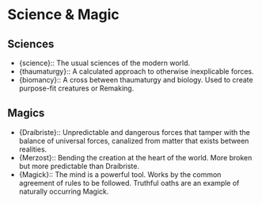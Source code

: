# Science & Magic

## Sciences
- {science}:: The usual sciences of the modern world.
- {thaumaturgy}:: A calculated approach to otherwise inexplicable forces.
- {biomancy}:: A cross between thaumaturgy and biology. Used to create purpose-fit creatures or Remaking.

## Magics
- {Draíbriste}:: Unpredictable and dangerous forces that tamper with the balance of universal forces, canalized from matter that exists between realities.
- {Merzost}:: Bending the creation at the heart of the world. More broken but more predictable than Draíbriste.
- {Magick}:: The mind is a powerful tool. Works by the common agreement of rules to be followed. Truthful oaths are an example of naturally occurring Magick.
